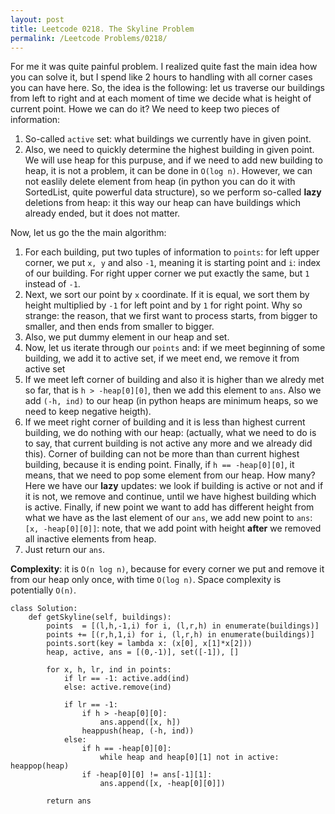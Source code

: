 ```yaml
---
layout: post
title: Leetcode 0218. The Skyline Problem
permalink: /Leetcode Problems/0218/
---
```


For me it was quite painful problem. I realized quite fast the main idea how you can solve it, but I spend like 2 hours to handling with all corner cases you can have here. So, the idea is the following: let us traverse our buildings from left to right and at each moment of time we decide what is height of current point. Howe we can do it? We need to keep two pieces of information:

1. So-called `active` set: what buildings we currently have in given point.
2. Also, we need to quickly determine the highest building in given point. We will use heap for this purpuse, and if we need to add new building to heap, it is not a problem, it can be done in `O(log n)`. However, we can not easlily delete element from heap (in python you can do it with SortedList, quite powerful data structure), so we perform so-called **lazy** deletions from heap: it this way our heap can have buildings which already ended, but it does not matter.

Now, let us go the the main algorithm:
1. For each building, put two tuples of information to `points`: for left upper corner, we put `x, y` and also `-1`, meaning it is starting point and `i`: index of our building. For right upper corner we put exactly the same, but `1` instead of `-1`.
2. Next, we sort our point by `x` coordinate. If it is equal, we sort them by height multiplied by `-1` for left point and by `1` for right point. Why so strange: the reason, that we first want to process starts, from bigger to smaller, and then ends from smaller to bigger.
3. Also, we put dummy element in our heap and set.
4. Now, let us iterate through our `points` and: if we meet beginning of some building, we add it to active set, if we meet end, we remove it from active set
5. If we meet left corner of building and also it is higher than we alredy met so far, that is `h > -heap[0][0]`, then we add this element to `ans`. Also we add `(-h, ind)` to our heap (in python heaps are minimum heaps, so we need to keep negative heigth).
6. If we meet right corner of building and it is less than highest current building, we do nothing with our heap: (actually, what we need to do is to say, that current building is not active any more and we already did this). Corner of building can not be more than than current highest building, because it is ending point. Finally, if `h == -heap[0][0]`, it means, that we need to pop some element from our heap. How many? Here we have our **lazy** updates: we look if building is active or not and if it is not, we remove and continue, until we have highest building which is active. Finally, if new point we want to add has different height from what we have as the last element of our `ans`, we add new point to `ans`: `[x, -heap[0][0]]`: note, that we add point with height **after** we removed all inactive elements from heap.
7. Just return our `ans`.

**Complexity**: it is `O(n log n)`, because for every corner we put and remove it from our heap only once, with time `O(log n)`. Space complexity is potentially `O(n)`.



```
class Solution:
    def getSkyline(self, buildings):
        points  = [(l,h,-1,i) for i, (l,r,h) in enumerate(buildings)]
        points += [(r,h,1,i) for i, (l,r,h) in enumerate(buildings)]
        points.sort(key = lambda x: (x[0], x[1]*x[2]))
        heap, active, ans = [(0,-1)], set([-1]), []
        
        for x, h, lr, ind in points:
            if lr == -1: active.add(ind)
            else: active.remove(ind)
           
            if lr == -1:
                if h > -heap[0][0]: 
                    ans.append([x, h])
                heappush(heap, (-h, ind))
            else:
                if h == -heap[0][0]:   
                    while heap and heap[0][1] not in active: heappop(heap)
                if -heap[0][0] != ans[-1][1]: 
                    ans.append([x, -heap[0][0]])
                
        return ans
```